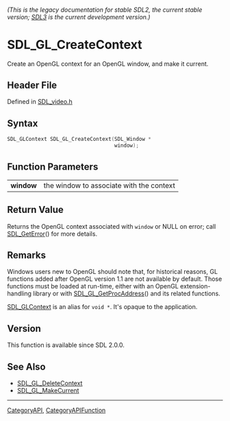 ###### (This is the legacy documentation for stable SDL2, the current stable version; [SDL3](https://wiki.libsdl.org/SDL3/) is the current development version.)
# SDL_GL_CreateContext

Create an OpenGL context for an OpenGL window, and make it current.

## Header File

Defined in [SDL_video.h](https://github.com/libsdl-org/SDL/blob/SDL2/include/SDL_video.h)

## Syntax

```c
SDL_GLContext SDL_GL_CreateContext(SDL_Window *
                                   window);

```

## Function Parameters

|                |                                          |
| -------------- | ---------------------------------------- |
| **window**     | the window to associate with the context |

## Return Value

Returns the OpenGL context associated with `window` or NULL on error; call
[SDL_GetError](SDL_GetError)() for more details.

## Remarks

Windows users new to OpenGL should note that, for historical reasons, GL
functions added after OpenGL version 1.1 are not available by default.
Those functions must be loaded at run-time, either with an OpenGL
extension-handling library or with
[SDL_GL_GetProcAddress](SDL_GL_GetProcAddress)() and its related functions.

[SDL_GLContext](SDL_GLContext) is an alias for `void *`. It's opaque to the
application.

## Version

This function is available since SDL 2.0.0.

## See Also

- [SDL_GL_DeleteContext](SDL_GL_DeleteContext)
- [SDL_GL_MakeCurrent](SDL_GL_MakeCurrent)

----
[CategoryAPI](CategoryAPI), [CategoryAPIFunction](CategoryAPIFunction)

